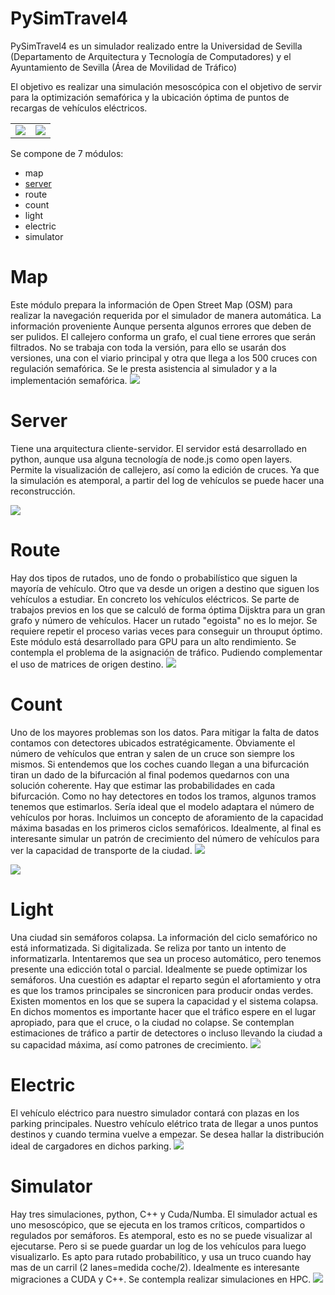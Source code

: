 # PySimTravel4

PySimTravel4 es un simulador realizado entre la Universidad de Sevilla (Departamento de Arquitectura y Tecnología de Computadores) y el Ayuntamiento de Sevilla (Área de Movilidad de Tráfico)

El objetivo es realizar una simulación mesoscópica con el objetivo de servir para la optimización semafórica y la ubicación óptima de puntos de recargas de vehículos eléctricos.

|  |  |
|---|---|
|![](assets/17497998664282.jpg)|![](assets/17497998910126.jpg)|


Se compone de 7 módulos:

- map
- [server](./server/)
- route
- count
- light
- electric
- simulator

# Map 
Este módulo prepara la información de Open Street Map (OSM) para realizar la navegación requerida por el simulador de manera automática.
La información proveniente 
Aunque persenta algunos errores que deben de ser pulidos. El callejero conforma un grafo, el cual tiene errores que serán filtrados. No se trabaja con toda la versión, para ello se usarán dos versiones, una con el viario principal y otra que llega a los 500 cruces con regulación semafórica. Se le presta asistencia al simulador y a la implementación semafórica. 
![](assets/17497996055802.jpg)


# Server
Tiene una arquitectura cliente-servidor. El servidor está desarrollado en python, aunque usa alguna tecnología de node.js como open layers. 
Permite la visualización de callejero, así como la edición de cruces. 
Ya que la simulación es atemporal, a partir del log de vehículos se puede hacer una reconstrucción. 

![](assets/17497990803612.jpg)

# Route
Hay dos tipos de rutados, uno de fondo o probabilístico que siguen la mayoría de vehículo. Otro que va desde un origen a destino que siguen los vehículos a estudiar. En concreto los vehículos eléctricos. Se parte de trabajos previos en los que se calculó de forma óptima Dijsktra para un gran grafo y número de vehículos. Hacer un rutado "egoista" no es lo mejor. Se requiere repetir el proceso varias veces para conseguir un throuput óptimo. 
Este módulo está desarrollado para GPU para un alto rendimiento.
Se contempla el problema de la asignación de tráfico. Pudiendo complementar el uso de matrices de origen destino.
![](assets/17498007592339.jpg)

# Count
Uno de los mayores problemas son los datos. Para mitigar la falta de datos contamos con detectores ubicados estratégicamente. Obviamente el número de vehículos que entran y salen de un cruce son siempre los mismos. Si entendemos que los coches cuando llegan a una bifurcación tiran un dado de la bifurcación al final podemos quedarnos con una solución coherente. Hay que estimar las probabilidades en cada bifurcación. Como no hay detectores en todos los tramos, algunos tramos tenemos que estimarlos. Sería ideal que el modelo adaptara el número de vehículos por horas. Incluimos un concepto de aforamiento de la capacidad máxima basadas en los primeros ciclos semafóricos. Idealmente, al final es interesante simular un patrón de crecimiento del número de vehículos para ver la capacidad de transporte de la ciudad. 
![](assets/17498006712111.jpg)

![](assets/17498008249227.jpg)

# Light
Una ciudad sin semáforos colapsa. La información del ciclo semafórico no está informatizada. Si digitalizada. Se reliza por tanto un intento de informatizarla. Intentaremos que sea un proceso automático, pero tenemos presente una edicción total o parcial. Idealmente se puede optimizar los semáforos. Una cuestión es adaptar el reparto según el afortamiento y otra es que los tramos principales se sincronicen para producir ondas verdes. Existen momentos en los que se supera la capacidad y el sistema colapsa. En dichos momentos es importante hacer que el tráfico espere en el lugar apropiado, para que el cruce, o la ciudad no colapse.
Se contemplan estimaciones de tráfico a partir de detectores o incluso llevando la ciudad a su capacidad máxima, así como patrones de crecimiento.
![](assets/17498006400523.jpg)

# Electric
El vehículo eléctrico para nuestro simulador contará con plazas en los parking principales. Nuestro vehículo elétrico trata de llegar a unos puntos destinos y cuando termina vuelve a empezar. Se desea hallar la distribución ideal de cargadores en dichos parking. 
![](assets/17498009245908.jpg)

# Simulator
Hay tres simulaciones, python, C++ y Cuda/Numba. El simulador actual es uno mesoscópico, que se ejecuta en los tramos críticos, compartidos o regulados por semáforos. Es atemporal, esto es no se puede visualizar al ejecutarse. Pero si se puede guardar un log de los vehículos para luego visualizarlo. Es apto para rutado probabilítico, y usa un truco cuando hay mas de un carril (2 lanes=medida coche/2). Idealmente es interesante migraciones a CUDA y C++.
Se contempla realizar simulaciones en HPC.
![](assets/17498007187858.jpg)
